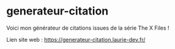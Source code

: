 # generateur-citation


Voici mon générateur de citations issues de la série The X Files ! 

Lien site web : https://generateur-citation.laurie-dev.fr/
